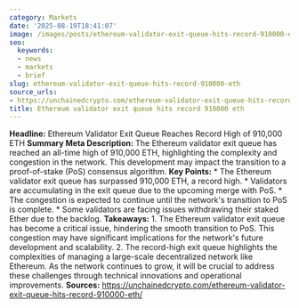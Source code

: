 ```yaml
---
category: Markets
date: '2025-08-19T18:41:07'
image: /images/posts/ethereum-validator-exit-queue-hits-record-910000-eth.jpg
seo:
  keywords:
  - news
  - markets
  - brief
slug: ethereum-validator-exit-queue-hits-record-910000-eth
source_urls:
- https://unchainedcrypto.com/ethereum-validator-exit-queue-hits-record-910000-eth/
title: Ethereum validator exit queue hits record 910000 eth
---
```


**Headline:** Ethereum Validator Exit Queue Reaches Record High of 910,000 ETH  **Summary Meta Description:** The Ethereum validator exit queue has reached an all-time high of 910,000 ETH, highlighting the complexity and congestion in the network. This development may impact the transition to a proof-of-stake (PoS) consensus algorithm.  **Key Points:**  * The Ethereum validator exit queue has surpassed 910,000 ETH, a record high. * Validators are accumulating in the exit queue due to the upcoming merge with PoS. * The congestion is expected to continue until the network's transition to PoS is complete. * Some validators are facing issues withdrawing their staked Ether due to the backlog.  **Takeaways:**  1. The Ethereum validator exit queue has become a critical issue, hindering the smooth transition to PoS. This congestion may have significant implications for the network's future development and scalability. 2. The record-high exit queue highlights the complexities of managing a large-scale decentralized network like Ethereum. As the network continues to grow, it will be crucial to address these challenges through technical innovations and operational improvements.  **Sources:** https://unchainedcrypto.com/ethereum-validator-exit-queue-hits-record-910000-eth/